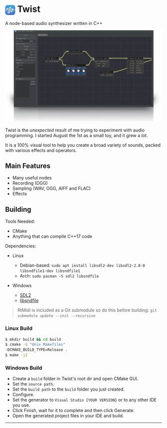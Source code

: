 <h1 align="left">
	<img style="vertical-align:middle" src="res/twist.png" title="Twist"/>
	Twist
</h1>
A node-based audio synthesizer written in C++

![Twist](res/screenshot.png?raw=true)

Twist is the _unexpected_ result of me trying to experiment with audio programming. I started August the 1st as a small toy, and it grew a _lot_.

It is a 100% visual tool to help you create a broad variety of sounds, packed with various effects and operators.

## Main Features
* Many useful nodes
* Recording (OGG)
* Sampling (WAV, OGG, AIFF and FLAC)
* Effects

## Building
Tools Needed:
* CMake
* Anything that can compile C++17 code

Dependencies:
* Linux
	* Debian-based: `sudo apt install libsdl2-dev libsdl2-2.0-0 libsndfile1-dev libsndfile1`
	* Arch: `sudo pacman -S sdl2 libsndfile`

* Windows
	* [SDL2](https://www.libsdl.org/download-2.0.php)
	* [libsndfile](http://www.mega-nerd.com/libsndfile/#Download)

> RtMidi is included as a Git submodule so do this before building:
> `git submodule update --init --recursive`

### Linux Build
```sh
$ mkdir build && cd build
$ cmake -G "Unix Makefiles" 
-DCMAKE_BUILD_TYPE=Release .
$ make -j2
```

### Windows Build
- Create a `build` folder in Twist's root dir and open CMake GUI.
- Set the `source path`. 
- Set the `build path` to the `build` folder you just created.
- Configure.
- Set the generator to `Visual Studio {YOUR VERSION}` or to any other IDE you use.
- Click Finish, wait for it to complete and then click Generate.
- Open the generated project files in your IDE and build.

***
